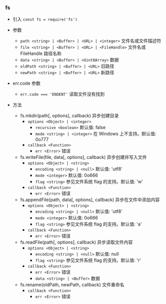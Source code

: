 ### fs

* 引入 `const fs = require('fs')`

* 参数
    * `path <string> | <Buffer> | <URL> | <integer>` 文件名或文件描述符
    * `file <string> | <Buffer> | <URL> | <FileHandle>` 文件名或 FileHandle 路径名称
    * `data <string> | <Buffer> | <Uint8Array>` 数据
    * `oldPath <string> | <Buffer> | <URL>` 旧路径
    * `newPath <string> | <Buffer> | <URL>` 新路径

* err.code 参数
    * `err.code === 'ENOENT'` 读取文件没有找到

* 方法
    * fs.mkdir(path[, options], callback) 异步创建目录
        * `options <Object> | <integer>`
            * `recursive <boolean>` 默认值: false
            * `mode <string> | <integer>` 在 Windows 上不支持。默认值: 0o777
        * `callback <Function>` 
            * `err <Error>` 错误
    * fs.writeFile(file, data[, options], callback) 异步创建并写入文件
        * `options <Object> | <string>`
            * `encoding <string> | <null>` 默认值: 'utf8'
            * `mode <integer>` 默认值: 0o666
            * `flag <string>` 参见文件系统 flag 的支持。默认值: 'w'
        * `callback <Function>` 
            * `err <Error>` 错误
    * fs.appendFile(path, data[, options], callback) 异步在文件中添加内容
        * `options <Object> | <string>`
            * `encoding <string> | <null>` 默认值: 'utf8'
            * `mode <integer>` 默认值: 0o666
            * `flag <string>` 参见文件系统 flag 的支持。默认值: 'a'
        * `callback <Function>` 
            * `err <Error>` 错误
    * fs.readFile(path[, options], callback) 异步读取文件内容
        * `options <Object> | <string>`
            * `encoding <string> | <null>` 默认值: null
            * `flag <string>` 参见文件系统 flag 的支持。默认值: 'r'
        * `callback <Function>` 
            * `err <Error>` 错误
            * `data <string> | <Buffer>` 数据
    * fs.rename(oldPath, newPath, callback) 文件重命名
        * `callback <Function>` 
            * `err <Error>` 错误